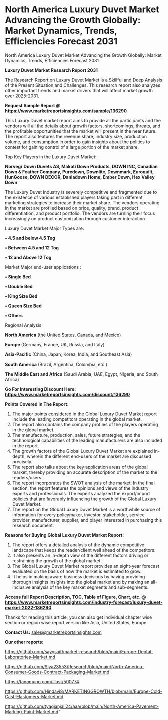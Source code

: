 # North America Luxury Duvet Market Advancing the Growth Globally: Market Dynamics, Trends, Efficiencies Forecast 2031
North America Luxury Duvet Market Advancing the Growth Globally: Market Dynamics, Trends, Efficiencies Forecast 2031

<strong>Luxury Duvet Market Research Report 2031</strong>

The Research Report on Luxury Duvet Market is a Skillful and Deep Analysis of the Present Situation and Challenges. This research report also analyzes other important trends and market drivers that will affect market growth over 2025-2031.

<strong>Request Sample Report @ <a href=https://www.marketreportsinsights.com/sample/136290>https://www.marketreportsinsights.com/sample/136290</a></strong>

This Luxury Duvet market report aims to provide all the participants and the vendors will all the details about growth factors, shortcomings, threats, and the profitable opportunities that the market will present in the near future. The report also features the revenue share, industry size, production volume, and consumption in order to gain insights about the politics to contest for gaining control of a large portion of the market share.

Top Key Players in the Luxury Duvet Market:

<strong>Norvegr Down Duvets AS, Makoti Down Products, DOWN INC, Canadian Down & Feather Company, Puredown, Downlite, Downmark, Euroquilt, HunGoose, DOWN DECOR, Daniadown Home, Ember Down, Hex Valley Down</strong>

The Luxury Duvet Industry is severely competitive and fragmented due to the existence of various established players taking part in different marketing strategies to increase their market share. The vendors operating in the market are profiled based on price, quality, brand, product differentiation, and product portfolio. The vendors are turning their focus increasingly on product customization through customer interaction.

Luxury Duvet Market Major Types are:

<strong>• 4.5 and below 4.5 Tog

• Between 4.5 and 12 Tog

• 12 and Above 12 Tog</strong>

Market Major end-user applications :

<strong>• Single Bed

• Double Bed

• King Size Bed

• Queen Size Bed

• Others</strong>

Regional Analysis

</u><strong><b>North America</b></strong> (the United States, Canada, and Mexico)

<strong><b>Europe </b></strong>(Germany, France, UK, Russia, and Italy)

<strong><b>Asia-Pacific</b></strong> (China, Japan, Korea, India, and Southeast Asia)

<strong><b>South America</b></strong> (Brazil, Argentina, Colombia, etc.)

<strong><b>The Middle East and Africa</b></strong> (Saudi Arabia, UAE, Egypt, Nigeria, and South Africa)

<strong>Go For Interesting Discount Here: <a href=https://www.marketreportsinsights.com/discount/136290>https://www.marketreportsinsights.com/discount/136290</a></strong>

<strong>Points Covered in The Report:</strong>
<ol>
  <li>The major points considered in the Global Luxury Duvet Market report include the leading competitors operating in the global market.</li>
  <li>The report also contains the company profiles of the players operating in the global market.</li>
  <li>The manufacture, production, sales, future strategies, and the technological capabilities of the leading manufacturers are also included in the report.</li>
  <li>The growth factors of the Global Luxury Duvet Market are explained in-depth, wherein the different end-users of the market are discussed precisely.</li>
  <li>The report also talks about the key application areas of the global market, thereby providing an accurate description of the market to the readers/users.</li>
  <li>The report incorporates the SWOT analysis of the market. In the final section, the report features the opinions and views of the industry experts and professionals. The experts analyzed the export/import policies that are favorably influencing the growth of the Global Luxury Duvet Market.</li>
  <li>The report on the Global Luxury Duvet Market is a worthwhile source of information for every policymaker, investor, stakeholder, service provider, manufacturer, supplier, and player interested in purchasing this research document.</li>
</ol>
<strong>Reasons for Buying Global Luxury Duvet Market Report:</strong>

<ol>
  <li>The report offers a detailed analysis of the dynamic competitive landscape that keeps the reader/client well ahead of the competitors.</li>
  <li>It also presents an in-depth view of the different factors driving or restraining the growth of the global market.</li>
  <li>The Global Luxury Duvet Market report provides an eight-year forecast evaluated on the basis of how the market is estimated to grow.</li>
  <li>It helps in making aware business decisions by having providing thorough insights insights into the global market and by making an all-inclusive analysis of the key market segments and sub-segments.</li>
</ol>
<strong>Access full Report Description, TOC, Table of Figure, Chart, etc. @ <a href=https://www.marketreportsinsights.com/industry-forecast/luxury-duvet-market-2022-136290>https://www.marketreportsinsights.com/industry-forecast/luxury-duvet-market-2022-136290</a></strong>


Thanks for reading this article; you can also get individual chapter wise section or region wise report version like Asia, United States, Europe.

<strong>Contact Us:</strong>
sales@marketreportsinsights.com

<strong>Our other reports:</strong>

<a href=https://github.com/sayysaif/market-research/blob/main/Europe-Dental-Laboratories-Market.md>https://github.com/sayysaif/market-research/blob/main/Europe-Dental-Laboratories-Market.md</a>

<a href=https://github.com/Siya23553/Research/blob/main/North-America-Consumer-Goods-Contract-Packaging-Market.md>https://github.com/Siya23553/Research/blob/main/North-America-Consumer-Goods-Contract-Packaging-Market.md</a>

<a href=https://tanomuno.com/illust/500774>https://tanomuno.com/illust/500774</a>

<a href=https://github.com/Hindavi8/MARKETINGGROWTH/blob/main/Europe-Cold-Cast-Elastomers-Market.md>https://github.com/Hindavi8/MARKETINGGROWTH/blob/main/Europe-Cold-Cast-Elastomers-Market.md</a>

<a href=https://github.com/tyagianjali24/aaa/blob/main/North-America-Pavement-Marking-Paint-Market.md>https://github.com/tyagianjali24/aaa/blob/main/North-America-Pavement-Marking-Paint-Market.md</a>"
